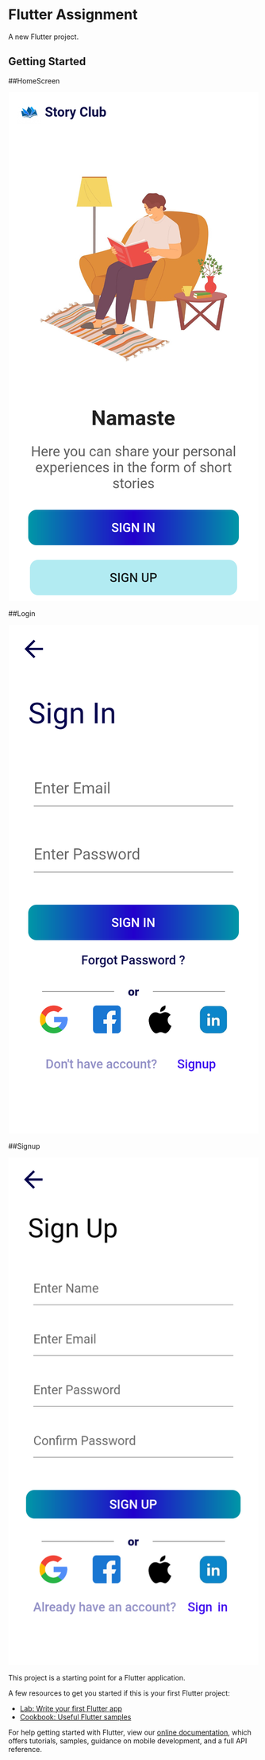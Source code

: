 # Flutter Assignment

A new Flutter project.

## Getting Started

##HomeScreen

<p align="center">
  <img src="./Screenshots/home.png" >
</p>

##Login

<p align="center">
  <img src="./Screenshots/login.png" >
</p>

##Signup

<p align="center">
  <img src="./Screenshots/Signup.png" >
</p>


This project is a starting point for a Flutter application.

A few resources to get you started if this is your first Flutter project:

- [Lab: Write your first Flutter app](https://flutter.dev/docs/get-started/codelab)
- [Cookbook: Useful Flutter samples](https://flutter.dev/docs/cookbook)

For help getting started with Flutter, view our
[online documentation](https://flutter.dev/docs), which offers tutorials,
samples, guidance on mobile development, and a full API reference.
